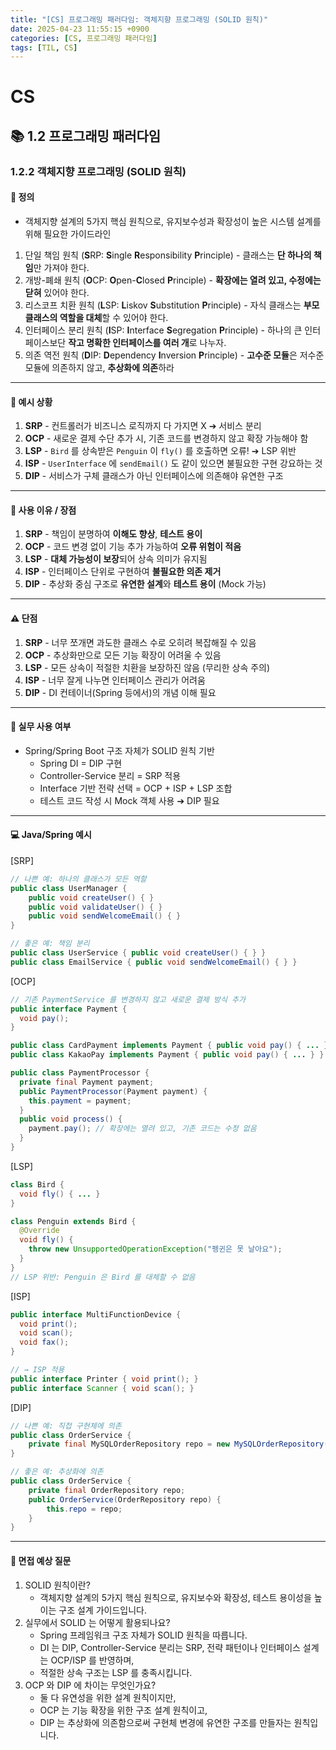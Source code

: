 ```yaml
---
title: "[CS] 프로그래밍 패러다임: 객체지향 프로그래밍 (SOLID 원칙)"
date: 2025-04-23 11:55:15 +0900
categories: [CS, 프로그래밍 패러다임]
tags: [TIL, CS]
---
```

# CS
## 📚 1.2 프로그래밍 패러다임

### 1.2.2 객체지향 프로그래밍 (SOLID 원칙)

#### 📘 정의
- 객체지향 설계의 5가지 핵심 원칙으로, 유지보수성과 확장성이 높은 시스템 설계를 위해 필요한 가이드라인
   
1. 단일 책임 원칙 (**S**RP: **S**ingle **R**esponsibility **P**rinciple) - 클래스는 **단 하나의 책임**만 가져야 한다.
2. 개방-폐쇄 원칙 (**O**CP: **O**pen-**C**losed **P**rinciple) - **확장에는 열려 있고, 수정에는 닫혀** 있어야 한다.
3. 리스코프 치환 원칙 (**L**SP: **L**iskov **S**ubstitution **P**rinciple) - 자식 클래스는 **부모 클래스의 역할을 대체**할 수 있어야 한다.
4. 인터페이스 분리 원칙 (**I**SP: **I**nterface **S**egregation **P**rinciple) - 하나의 큰 인터페이스보단 **작고 명확한 인터페이스를 여러 개**로 나누자.
5. 의존 역전 원칙 (**D**IP: **D**ependency **I**nversion **P**rinciple) - **고수준 모듈**은 저수준 모듈에 의존하지 않고, **추상화에 의존**하라

---

#### 📌 예시 상황
1. **SRP** - 컨트롤러가 비즈니스 로직까지 다 가지면 X ➔ 서비스 분리
2. **OCP** - 새로운 결제 수단 추가 시, 기존 코드를 변경하지 않고 확장 가능해야 함
3. **LSP** - `Bird` 를 상속받은 `Penguin` 이 `fly()` 를 호출하면 오류! ➔ LSP 위반
4. **ISP** - `UserInterface` 에 `sendEmail()` 도 같이 있으면 불필요한 구현 강요하는 것
5. **DIP** - 서비스가 구체 클래스가 아닌 인터페이스에 의존해야 유연한 구조

---

#### 🎯 사용 이유 / 장점
1. **SRP** - 책임이 분명하여 **이해도 향상**, **테스트 용이**
2. **OCP** - 코드 변경 없이 기능 추가 가능하여 **오류 위험이 적음**
3. **LSP** - **대체 가능성이 보장**되어 상속 의미가 유지됨
4. **ISP** - 인터페이스 단위로 구현하여 **불필요한 의존 제거**
5. **DIP** - 추상화 중심 구조로 **유연한 설계**와 **테스트 용이** (Mock 가능)

---

#### ⚠️ 단점
1. **SRP** - 너무 쪼개면 과도한 클래스 수로 오히려 복잡해질 수 있음
2. **OCP** - 추상화만으로 모든 기능 확장이 어려울 수 있음
3. **LSP** - 모든 상속이 적절한 치환을 보장하진 않음 (무리한 상속 주의)
4. **ISP** - 너무 잘게 나누면 인터페이스 관리가 어려움
5. **DIP** - DI 컨테이너(Spring 등에서)의 개념 이해 필요

---

#### 🏢 실무 사용 여부
- Spring/Spring Boot 구조 자체가 SOLID 원칙 기반
  - Spring DI = DIP 구현
  - Controller-Service 분리 = SRP 적용
  - Interface 기반 전략 선택 = OCP + ISP + LSP 조합
  - 테스트 코드 작성 시 Mock 객체 사용 ➔ DIP 필요

---

#### 💻 Java/Spring 예시

[SRP]

```java
// 나쁜 예: 하나의 클래스가 모든 역할
public class UserManager {
    public void createUser() { }
    public void validateUser() { }
    public void sendWelcomeEmail() { }
}

// 좋은 예: 책임 분리
public class UserService { public void createUser() { } }
public class EmailService { public void sendWelcomeEmail() { } }

```

[OCP]

```java
// 기존 PaymentService 를 변경하지 않고 새로운 결제 방식 추가
public interface Payment {
  void pay();
}

public class CardPayment implements Payment { public void pay() { ... } }
public class KakaoPay implements Payment { public void pay() { ... } }

public class PaymentProcessor {
  private final Payment payment;
  public PaymentProcessor(Payment payment) {
    this.payment = payment;
  }
  public void process() {
    payment.pay(); // 확장에는 열려 있고, 기존 코드는 수정 없음
  }
}
```

[LSP]

```java
class Bird {
  void fly() { ... }
}

class Penguin extends Bird {
  @Override
  void fly() {
    throw new UnsupportedOperationException("펭귄은 못 날아요");
  }
}
// LSP 위반: Penguin 은 Bird 를 대체할 수 없음

```

[ISP]

```java
public interface MultiFunctionDevice {
  void print();
  void scan();
  void fax();
}

// → ISP 적용
public interface Printer { void print(); }
public interface Scanner { void scan(); }

```

[DIP]

```java
// 나쁜 예: 직접 구현체에 의존
public class OrderService {
    private final MySQLOrderRepository repo = new MySQLOrderRepository(); // DIP 위반
}

// 좋은 예: 추상화에 의존
public class OrderService {
    private final OrderRepository repo;
    public OrderService(OrderRepository repo) {
        this.repo = repo;
    }
}

```

---

#### 🎤 면접 예상 질문
1. SOLID 원칙이란?
   - 객체지향 설계의 5가지 핵심 원칙으로, 유지보수와 확장성, 테스트 용이성을 높이는 구조 설계 가이드입니다.
2. 실무에서 SOLID 는 어떻게 활용되나요?
   - Spring 프레임워크 구조 자체가 SOLID 원칙을 따릅니다.
   - DI 는 DIP, Controller-Service 분리는 SRP, 전략 패턴이나 인터페이스 설계는 OCP/ISP 를 반영하며,
   - 적절한 상속 구조는 LSP 를 충족시킵니다.
3. OCP 와 DIP 에 차이는 무엇인가요?
   - 둘 다 유연성을 위한 설계 원칙이지만,
   - OCP 는 기능 확장을 위한 구조 설계 원칙이고,
   - DIP 는 추상화에 의존함으로써 구현체 변경에 유연한 구조를 만들자는 원칙입니다.
